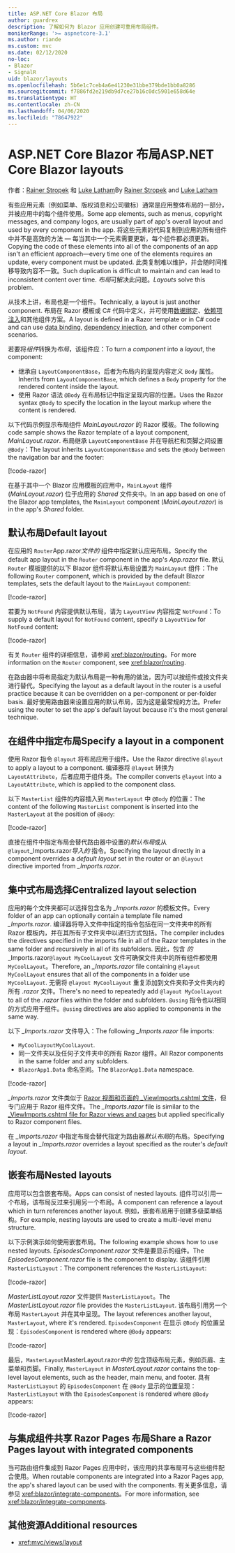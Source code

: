 ```yaml
---
title: ASP.NET Core Blazor 布局
author: guardrex
description: 了解如何为 Blazor 应用创建可重用布局组件。
monikerRange: '>= aspnetcore-3.1'
ms.author: riande
ms.custom: mvc
ms.date: 02/12/2020
no-loc:
- Blazor
- SignalR
uid: blazor/layouts
ms.openlocfilehash: 5b6e1c7ceb4a6e41230e31bbe379bde1bb0a8286
ms.sourcegitcommit: f7886fd2e219db9d7ce27b16c0dc5901e658d64e
ms.translationtype: HT
ms.contentlocale: zh-CN
ms.lasthandoff: 04/06/2020
ms.locfileid: "78647922"
---
```

# <a name="aspnet-core-opno-locblazor-layouts"></a><span data-ttu-id="7030c-103">ASP.NET Core Blazor 布局</span><span class="sxs-lookup"><span data-stu-id="7030c-103">ASP.NET Core Blazor layouts</span></span>

<span data-ttu-id="7030c-104">作者：[Rainer Stropek](https://www.timecockpit.com) 和 [Luke Latham](https://github.com/guardrex)</span><span class="sxs-lookup"><span data-stu-id="7030c-104">By [Rainer Stropek](https://www.timecockpit.com) and [Luke Latham](https://github.com/guardrex)</span></span>

<span data-ttu-id="7030c-105">有些应用元素（例如菜单、版权消息和公司徽标）通常是应用整体布局的一部分，并被应用中的每个组件使用。</span><span class="sxs-lookup"><span data-stu-id="7030c-105">Some app elements, such as menus, copyright messages, and company logos, are usually part of app's overall layout and used by every component in the app.</span></span> <span data-ttu-id="7030c-106">将这些元素的代码复制到应用的所有组件中并不是高效的方法 &mdash; 每当其中一个元素需要更新，每个组件都必须更新。</span><span class="sxs-lookup"><span data-stu-id="7030c-106">Copying the code of these elements into all of the components of an app isn't an efficient approach&mdash;every time one of the elements requires an update, every component must be updated.</span></span> <span data-ttu-id="7030c-107">此类复制难以维护，并会随时间推移导致内容不一致。</span><span class="sxs-lookup"><span data-stu-id="7030c-107">Such duplication is difficult to maintain and can lead to inconsistent content over time.</span></span> <span data-ttu-id="7030c-108">*布局*可解决此问题。</span><span class="sxs-lookup"><span data-stu-id="7030c-108">*Layouts* solve this problem.</span></span>

<span data-ttu-id="7030c-109">从技术上讲，布局也是一个组件。</span><span class="sxs-lookup"><span data-stu-id="7030c-109">Technically, a layout is just another component.</span></span> <span data-ttu-id="7030c-110">布局在 Razor 模板或 C# 代码中定义，并可使用[数据绑定](xref:blazor/data-binding)、[依赖项注入](xref:blazor/dependency-injection)和其他组件方案。</span><span class="sxs-lookup"><span data-stu-id="7030c-110">A layout is defined in a Razor template or in C# code and can use [data binding](xref:blazor/data-binding), [dependency injection](xref:blazor/dependency-injection), and other component scenarios.</span></span>

<span data-ttu-id="7030c-111">若要将*组件*转换为*布局*，该组件应：</span><span class="sxs-lookup"><span data-stu-id="7030c-111">To turn a *component* into a *layout*, the component:</span></span>

* <span data-ttu-id="7030c-112">继承自 `LayoutComponentBase`，后者为布局内的呈现内容定义 `Body` 属性。</span><span class="sxs-lookup"><span data-stu-id="7030c-112">Inherits from `LayoutComponentBase`, which defines a `Body` property for the rendered content inside the layout.</span></span>
* <span data-ttu-id="7030c-113">使用 Razor 语法 `@Body` 在布局标记中指定呈现内容的位置。</span><span class="sxs-lookup"><span data-stu-id="7030c-113">Uses the Razor syntax `@Body` to specify the location in the layout markup where the content is rendered.</span></span>

<span data-ttu-id="7030c-114">以下代码示例显示布局组件 *MainLayout.razor* 的 Razor 模板。</span><span class="sxs-lookup"><span data-stu-id="7030c-114">The following code sample shows the Razor template of a layout component, *MainLayout.razor*.</span></span> <span data-ttu-id="7030c-115">布局继承 `LayoutComponentBase` 并在导航栏和页脚之间设置 `@Body`：</span><span class="sxs-lookup"><span data-stu-id="7030c-115">The layout inherits `LayoutComponentBase` and sets the `@Body` between the navigation bar and the footer:</span></span>

[!code-razor[](layouts/sample_snapshot/3.x/MainLayout.razor?highlight=1,13)]

<span data-ttu-id="7030c-116">在基于其中一个 Blazor 应用模板的应用中，`MainLayout` 组件 (*MainLayout.razor*) 位于应用的 *Shared* 文件夹中。</span><span class="sxs-lookup"><span data-stu-id="7030c-116">In an app based on one of the Blazor app templates, the `MainLayout` component (*MainLayout.razor*) is in the app's *Shared* folder.</span></span>

## <a name="default-layout"></a><span data-ttu-id="7030c-117">默认布局</span><span class="sxs-lookup"><span data-stu-id="7030c-117">Default layout</span></span>

<span data-ttu-id="7030c-118">在应用的 `Router`App.razor*文件的* 组件中指定默认应用布局。</span><span class="sxs-lookup"><span data-stu-id="7030c-118">Specify the default app layout in the `Router` component in the app's *App.razor* file.</span></span> <span data-ttu-id="7030c-119">默认 `Router` 模板提供的以下 Blazor 组件将默认布局设置为 `MainLayout` 组件：</span><span class="sxs-lookup"><span data-stu-id="7030c-119">The following `Router` component, which is provided by the default Blazor templates, sets the default layout to the `MainLayout` component:</span></span>

[!code-razor[](layouts/sample_snapshot/3.x/App1.razor?highlight=3)]

<span data-ttu-id="7030c-120">若要为 `NotFound` 内容提供默认布局，请为 `LayoutView` 内容指定 `NotFound`：</span><span class="sxs-lookup"><span data-stu-id="7030c-120">To supply a default layout for `NotFound` content, specify a `LayoutView` for `NotFound` content:</span></span>

[!code-razor[](layouts/sample_snapshot/3.x/App2.razor?highlight=6-9)]

<span data-ttu-id="7030c-121">有关 `Router` 组件的详细信息，请参阅 <xref:blazor/routing>。</span><span class="sxs-lookup"><span data-stu-id="7030c-121">For more information on the `Router` component, see <xref:blazor/routing>.</span></span>

<span data-ttu-id="7030c-122">在路由器中将布局指定为默认布局是一种有用的做法，因为可以按组件或按文件夹进行替代。</span><span class="sxs-lookup"><span data-stu-id="7030c-122">Specifying the layout as a default layout in the router is a useful practice because it can be overridden on a per-component or per-folder basis.</span></span> <span data-ttu-id="7030c-123">最好使用路由器来设置应用的默认布局，因为这是最常规的方法。</span><span class="sxs-lookup"><span data-stu-id="7030c-123">Prefer using the router to set the app's default layout because it's the most general technique.</span></span>

## <a name="specify-a-layout-in-a-component"></a><span data-ttu-id="7030c-124">在组件中指定布局</span><span class="sxs-lookup"><span data-stu-id="7030c-124">Specify a layout in a component</span></span>

<span data-ttu-id="7030c-125">使用 Razor 指令 `@layout` 将布局应用于组件。</span><span class="sxs-lookup"><span data-stu-id="7030c-125">Use the Razor directive `@layout` to apply a layout to a component.</span></span> <span data-ttu-id="7030c-126">编译器将 `@layout` 转换为 `LayoutAttribute`，后者应用于组件类。</span><span class="sxs-lookup"><span data-stu-id="7030c-126">The compiler converts `@layout` into a `LayoutAttribute`, which is applied to the component class.</span></span>

<span data-ttu-id="7030c-127">以下 `MasterList` 组件的内容插入到 `MasterLayout` 中 `@Body` 的位置：</span><span class="sxs-lookup"><span data-stu-id="7030c-127">The content of the following `MasterList` component is inserted into the `MasterLayout` at the position of `@Body`:</span></span>

[!code-razor[](layouts/sample_snapshot/3.x/MasterList.razor?highlight=1)]

<span data-ttu-id="7030c-128">直接在组件中指定布局会替代路由器中设置的*默认布局*或从 `@layout`_Imports.razor*导入的* 指令。</span><span class="sxs-lookup"><span data-stu-id="7030c-128">Specifying the layout directly in a component overrides a *default layout* set in the router or an `@layout` directive imported from *_Imports.razor*.</span></span>

## <a name="centralized-layout-selection"></a><span data-ttu-id="7030c-129">集中式布局选择</span><span class="sxs-lookup"><span data-stu-id="7030c-129">Centralized layout selection</span></span>

<span data-ttu-id="7030c-130">应用的每个文件夹都可以选择包含名为 *_Imports.razor* 的模板文件。</span><span class="sxs-lookup"><span data-stu-id="7030c-130">Every folder of an app can optionally contain a template file named *_Imports.razor*.</span></span> <span data-ttu-id="7030c-131">编译器将导入文件中指定的指令包括在同一文件夹中的所有 Razor 模板内，并在其所有子文件夹中以递归方式包括。</span><span class="sxs-lookup"><span data-stu-id="7030c-131">The compiler includes the directives specified in the imports file in all of the Razor templates in the same folder and recursively in all of its subfolders.</span></span> <span data-ttu-id="7030c-132">因此，包含 *的*_Imports.razor`@layout MyCoolLayout` 文件可确保文件夹中的所有组件都使用 `MyCoolLayout`。</span><span class="sxs-lookup"><span data-stu-id="7030c-132">Therefore, an *_Imports.razor* file containing `@layout MyCoolLayout` ensures that all of the components in a folder use `MyCoolLayout`.</span></span> <span data-ttu-id="7030c-133">无需将 `@layout MyCoolLayout` 重复添加到文件夹和子文件夹内的所有 *.razor* 文件。</span><span class="sxs-lookup"><span data-stu-id="7030c-133">There's no need to repeatedly add `@layout MyCoolLayout` to all of the *.razor* files within the folder and subfolders.</span></span> <span data-ttu-id="7030c-134">`@using` 指令也以相同的方式应用于组件。</span><span class="sxs-lookup"><span data-stu-id="7030c-134">`@using` directives are also applied to components in the same way.</span></span>

<span data-ttu-id="7030c-135">以下 *_Imports.razor* 文件导入：</span><span class="sxs-lookup"><span data-stu-id="7030c-135">The following *_Imports.razor* file imports:</span></span>

* <span data-ttu-id="7030c-136">`MyCoolLayout`</span><span class="sxs-lookup"><span data-stu-id="7030c-136">`MyCoolLayout`.</span></span>
* <span data-ttu-id="7030c-137">同一文件夹以及任何子文件夹中的所有 Razor 组件。</span><span class="sxs-lookup"><span data-stu-id="7030c-137">All Razor components in the same folder and any subfolders.</span></span>
* <span data-ttu-id="7030c-138">`BlazorApp1.Data` 命名空间。</span><span class="sxs-lookup"><span data-stu-id="7030c-138">The `BlazorApp1.Data` namespace.</span></span>
 
[!code-razor[](layouts/sample_snapshot/3.x/_Imports.razor)]

<span data-ttu-id="7030c-139">*_Imports.razor* 文件类似于 [Razor 视图和页面的 _ViewImports.cshtml 文件](xref:mvc/views/layout#importing-shared-directives)，但专门应用于 Razor 组件文件。</span><span class="sxs-lookup"><span data-stu-id="7030c-139">The *_Imports.razor* file is similar to the [_ViewImports.cshtml file for Razor views and pages](xref:mvc/views/layout#importing-shared-directives) but applied specifically to Razor component files.</span></span>

<span data-ttu-id="7030c-140">在 *_Imports.razor* 中指定布局会替代指定为路由器*默认布局*的布局。</span><span class="sxs-lookup"><span data-stu-id="7030c-140">Specifying a layout in *_Imports.razor* overrides a layout specified as the router's *default layout*.</span></span>

## <a name="nested-layouts"></a><span data-ttu-id="7030c-141">嵌套布局</span><span class="sxs-lookup"><span data-stu-id="7030c-141">Nested layouts</span></span>

<span data-ttu-id="7030c-142">应用可以包含嵌套布局。</span><span class="sxs-lookup"><span data-stu-id="7030c-142">Apps can consist of nested layouts.</span></span> <span data-ttu-id="7030c-143">组件可以引用一个布局，该布局反过来引用另一个布局。</span><span class="sxs-lookup"><span data-stu-id="7030c-143">A component can reference a layout which in turn references another layout.</span></span> <span data-ttu-id="7030c-144">例如，嵌套布局用于创建多级菜单结构。</span><span class="sxs-lookup"><span data-stu-id="7030c-144">For example, nesting layouts are used to create a multi-level menu structure.</span></span>

<span data-ttu-id="7030c-145">以下示例演示如何使用嵌套布局。</span><span class="sxs-lookup"><span data-stu-id="7030c-145">The following example shows how to use nested layouts.</span></span> <span data-ttu-id="7030c-146">*EpisodesComponent.razor* 文件是要显示的组件。</span><span class="sxs-lookup"><span data-stu-id="7030c-146">The *EpisodesComponent.razor* file is the component to display.</span></span> <span data-ttu-id="7030c-147">该组件引用 `MasterListLayout`：</span><span class="sxs-lookup"><span data-stu-id="7030c-147">The component references the `MasterListLayout`:</span></span>

[!code-razor[](layouts/sample_snapshot/3.x/EpisodesComponent.razor?highlight=1)]

<span data-ttu-id="7030c-148">*MasterListLayout.razor* 文件提供 `MasterListLayout`。</span><span class="sxs-lookup"><span data-stu-id="7030c-148">The *MasterListLayout.razor* file provides the `MasterListLayout`.</span></span> <span data-ttu-id="7030c-149">该布局引用另一个布局 `MasterLayout` 并在其中呈现。</span><span class="sxs-lookup"><span data-stu-id="7030c-149">The layout references another layout, `MasterLayout`, where it's rendered.</span></span> <span data-ttu-id="7030c-150">`EpisodesComponent` 在显示 `@Body` 的位置呈现：</span><span class="sxs-lookup"><span data-stu-id="7030c-150">`EpisodesComponent` is rendered where `@Body` appears:</span></span>

[!code-razor[](layouts/sample_snapshot/3.x/MasterListLayout.razor?highlight=1,9)]

<span data-ttu-id="7030c-151">最后，`MasterLayout`MasterLayout.razor*中的* 包含顶级布局元素，例如页眉、主菜单和页脚。</span><span class="sxs-lookup"><span data-stu-id="7030c-151">Finally, `MasterLayout` in *MasterLayout.razor* contains the top-level layout elements, such as the header, main menu, and footer.</span></span> <span data-ttu-id="7030c-152">具有 `MasterListLayout` 的 `EpisodesComponent` 在 `@Body` 显示的位置呈现：</span><span class="sxs-lookup"><span data-stu-id="7030c-152">`MasterListLayout` with the `EpisodesComponent` is rendered where `@Body` appears:</span></span>

[!code-razor[](layouts/sample_snapshot/3.x/MasterLayout.razor?highlight=6)]

## <a name="share-a-razor-pages-layout-with-integrated-components"></a><span data-ttu-id="7030c-153">与集成组件共享 Razor Pages 布局</span><span class="sxs-lookup"><span data-stu-id="7030c-153">Share a Razor Pages layout with integrated components</span></span>

<span data-ttu-id="7030c-154">当可路由组件集成到 Razor Pages 应用中时，该应用的共享布局可与这些组件配合使用。</span><span class="sxs-lookup"><span data-stu-id="7030c-154">When routable components are integrated into a Razor Pages app, the app's shared layout can be used with the components.</span></span> <span data-ttu-id="7030c-155">有关更多信息，请参见 <xref:blazor/integrate-components>。</span><span class="sxs-lookup"><span data-stu-id="7030c-155">For more information, see <xref:blazor/integrate-components>.</span></span>

## <a name="additional-resources"></a><span data-ttu-id="7030c-156">其他资源</span><span class="sxs-lookup"><span data-stu-id="7030c-156">Additional resources</span></span>

* <xref:mvc/views/layout>
